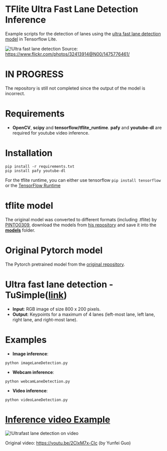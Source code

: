 # TFlite Ultra Fast Lane Detection Inference
Example scripts for the detection of lanes using the [ultra fast lane detection model](https://github.com/cfzd/Ultra-Fast-Lane-Detection) in Tensorflow Lite.

![!Ultra fast lane detection](https://github.com/ibaiGorordo/TfLite-Ultra-Fast-Lane-Detection-Inference/blob/main/doc/img/output.jpg)
Source: https://www.flickr.com/photos/32413914@N00/1475776461/

# IN PROGRESS
The repository is still not completed since the output of the model is incorrect.

# Requirements

 * **OpenCV**, **scipy** and **tensorflow/tflite_runtime**. **pafy** and **youtube-dl** are required for youtube video inference. 
 
# Installation
```
pip install -r requirements.txt
pip install pafy youtube-dl

```

For the tflite runtime, you can either use tensorflow `pip install tensorflow` or the [TensorFlow Runtime](https://www.tensorflow.org/lite/guide/python)

# tflite model
The original model was converted to different formats (including .tflite) by [PINTO0309](https://github.com/PINTO0309), download the models from [his repository](https://github.com/PINTO0309/PINTO_model_zoo/tree/main/140_Ultra-Fast-Lane-Detection) and save it into the **[models](https://github.com/ibaiGorordo/TfLite-Ultra-Fast-Lane-Detection-Inference/tree/main/models)** folder. 

# Original Pytorch model
The Pytorch pretrained model from the [original repository](https://github.com/cfzd/Ultra-Fast-Lane-Detection).

# Ultra fast lane detection - TuSimple([link](https://github.com/cfzd/Ultra-Fast-Lane-Detection))

 * **Input**: RGB image of size 800 x 200 pixels.
 * **Output**: Keypoints for a maximum of 4 lanes (left-most lane, left lane, right lane, and right-most lane).
 
# Examples

 * **Image inference**:
 
 ```
 python imageLaneDetection.py 
 ```
 
  * **Webcam inference**:
 
 ```
 python webcamLaneDetection.py
 ```
 
  * **Video inference**:
 
 ```
 python videoLaneDetection.py
 ```
 
 # [Inference video Example](https://youtu.be/0Owf6gef1Ew) 
 ![!Ultrafast lane detection on video](https://github.com/ibaiGorordo/Ultrafast-Lane-Detection-Inference-Pytorch-/blob/main/doc/img/laneDetection.gif)
 
 Original video: https://youtu.be/2CIxM7x-Clc (by Yunfei Guo)
 
